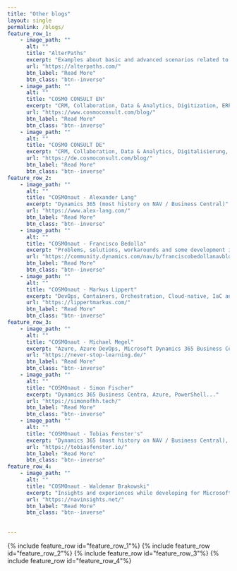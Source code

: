 ```yaml
---
title: "Other blogs"
layout: single
permalink: /blogs/
feature_row_1:
    - image_path: ""
      alt: ""
      title: "AlterPaths"
      excerpt: "Examples about basic and advanced scenarios related to WEBCON BPS"
      url: "https://alterpaths.com/"
      btn_label: "Read More"
      btn_class: "btn--inverse"
    - image_path: ""
      alt: ""
      title: "COSMO CONSULT EN"
      excerpt: "CRM, Collaboration, Data & Analytics, Digitization, ERP, IoT"
      url: "https://www.cosmoconsult.com/blog/"
      btn_label: "Read More"
      btn_class: "btn--inverse"
    - image_path: ""
      alt: ""
      title: "COSMO CONSULT DE"
      excerpt: "CRM, Collaboration, Data & Analytics, Digitalisierung, ERP, IoT"
      url: "https://de.cosmoconsult.com/blog/"
      btn_label: "Read More"
      btn_class: "btn--inverse"
feature_row_2:   
    - image_path: ""
      alt: ""
      title: "COSMOnaut - Alexander Lang"
      excerpt: "Dynamics 365 (most history on NAV / Business Central)"
      url: "https://www.alex-lang.com/"
      btn_label: "Read More"
      btn_class: "btn--inverse"      
    - image_path: ""
      alt: ""
      title: "COSMOnaut - Francisco Bedolla"
      excerpt: "Problems, solutions, workarounds and some development ideas in Dynamics, also infrastructure analysis."
      url: "https://community.dynamics.com/nav/b/franciscobedollanavblog"
      btn_label: "Read More"
      btn_class: "btn--inverse"  
    - image_path: ""
      alt: ""
      title: "COSMOnaut - Markus Lippert"
      excerpt: "DevOps, Containers, Orchestration, Cloud-native, IaC and Azure."
      url: "https://lippertmarkus.com/"
      btn_label: "Read More"
      btn_class: "btn--inverse"     
feature_row_3:     
    - image_path: ""
      alt: ""
      title: "COSMOnaut - Michael Megel"
      excerpt: "Azure, Azure DevOps, Microsoft Dynamics 365 Business Central, Internet of Things, Power Apps, Power Automate (aka Flow), Artificial Intelligence, and…"
      url: "https://never-stop-learning.de/"
      btn_label: "Read More"
      btn_class: "btn--inverse"
    - image_path: ""
      alt: ""
      title: "COSMOnaut - Simon Fischer"
      excerpt: "Dynamics 365 Business Centra, Azure, PowerShell..."
      url: "https://simonofhh.tech/"
      btn_label: "Read More"
      btn_class: "btn--inverse"
    - image_path: ""
      alt: ""
      title: "COSMOnaut - Tobias Fenster's"
      excerpt: "Dynamics 365 (most history on NAV / Business Central), Azure and Docker."
      url: "https://tobiasfenster.io/"
      btn_label: "Read More"
      btn_class: "btn--inverse"
feature_row_4:     
    - image_path: ""
      alt: ""
      title: "COSMOnaut - Waldemar Brakowski"
      excerpt: "Insights and experiences while developing for Microsoft Dynamics 365 Business Central."
      url: "https://navinsights.net/"
      btn_label: "Read More"
      btn_class: "btn--inverse"
   
      
---
```


{% include feature_row id="feature_row_1"%}
{% include feature_row id="feature_row_2"%}
{% include feature_row id="feature_row_3"%}
{% include feature_row id="feature_row_4"%}
  